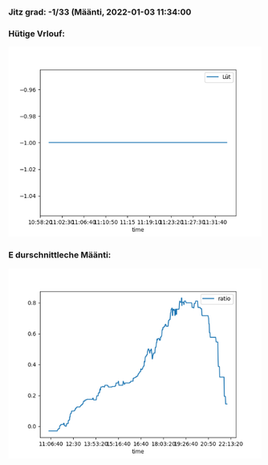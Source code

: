 ### Jitz grad: -1/33 (Määnti, 2022-01-03 11:34:00

### Hütige Vrlouf:
![Graph](Today.png)

### E durschnittleche Määnti:
![Graph](Määnti.png)